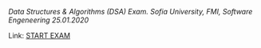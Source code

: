 *Data Structures & Algorithms (DSA) Exam. Sofia University, FMI, Software Engeneering 25.01.2020*

Link: [START EXAM](https://www.hackerrank.com/sda-2019-2020-exam-2e3nr4rr?fbclid=IwAR16g3vj84YPRq6PGx9rBPeweDS-y0UmlZhR0lB2k7lnaKzAk2cIPYSt_do)

